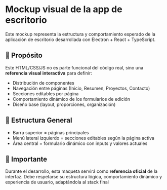 # Mockup visual de la app de escritorio

Este mockup representa la estructura y comportamiento esperado de la aplicación de escritorio desarrollada con Electron + React + TypeScript.

## 🎯 Propósito

Este HTML/CSS/JS no es parte funcional del código real, sino una **referencia visual interactiva** para definir:

- Distribución de componentes
- Navegación entre páginas (Inicio, Resumen, Proyectos, Contacto)
- Secciones editables por página
- Comportamiento dinámico de los formularios de edición
- Diseño base (layout, proporciones, organización)

## 🧱 Estructura General

- Barra superior = páginas principales
- Menú lateral izquierdo = secciones editables según la página activa
- Área central = formulario dinámico con inputs y valores actuales

## 📌 Importante

Durante el desarrollo, esta maqueta servirá como **referencia oficial** de la interfaz. Debe respetarse su estructura lógica, comportamiento dinámico y experiencia de usuario, adaptándola al stack final 

